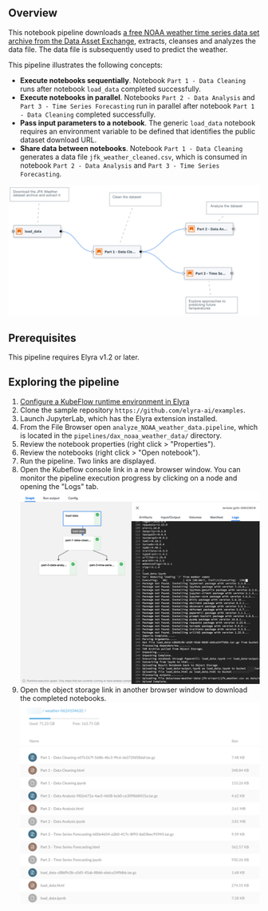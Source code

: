 ## Overview

This notebook pipeline downloads [a free NOAA weather time series data set archive from the Data Asset Exchange](https://developer.ibm.com/exchanges/data/all/jfk-weather-data/), extracts, cleanses and analyzes the data file. The data file is subsequently used to predict the weather. 

This pipeline illustrates the following concepts:
 - **Execute notebooks sequentially**. Notebook `Part 1 - Data Cleaning` runs after notebook `load_data` completed successfully.
 - **Execute notebooks in parallel**. Notebooks `Part 2 - Data Analysis` and `Part 3 - Time Series Forecasting` run in parallel after notebook `Part 1 - Data Cleaning` completed successfully.
 - **Pass input parameters to a notebook**. The generic `load_data` notebook requires an environment variable to be defined that identifies the public dataset download URL.
 - **Share data between notebooks**. Notebook `Part 1 - Data Cleaning` generates a data file `jfk_weather_cleaned.csv`, which is consumed in notebook `Part 2 - Data Analysis` and `Part 3 - Time Series Forecasting`.

![pipeline snapshot](doc/images/pipeline_snapshot.png)

 ## Prerequisites
 
 This pipeline requires Elyra v1.2 or later.

 ## Exploring the pipeline

 1. [Configure a KubeFlow runtime environment in Elyra](https://elyra.readthedocs.io/en/latest/user_guide/runtime-conf.html) 
 1. Clone the sample repository `https://github.com/elyra-ai/examples`.
 1. Launch JupyterLab, which has the Elyra extension installed.
 1. From the File Browser open `analyze_NOAA_weather_data.pipeline`, which is located in the `pipelines/dax_noaa_weather_data/` directory.
 1. Review the notebook properties (right click > "Properties").
 1. Review the notebooks (right click > "Open notebook").
 1. Run the pipeline. Two links are displayed.
 1. Open the Kubeflow console link in a new browser window. You can monitor the pipeline execution progress by clicking on a node and opening the "Logs" tab. 
    ![pipeline graph](doc/images/pipeline_graph_and_output.png)
 1. Open the object storage link in another browser window to download the completed notebooks.
    ![object storage](doc/images/object_storage.png) 
 


